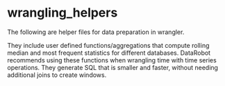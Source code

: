 # wrangling_helpers
The following are helper files for data preparation in wrangler.

They include user defined functions/aggregations that compute rolling median and most frequent statistics for different databases. 
DataRobot recommends using these functions when wrangling time with time series operations. 
They generate SQL that is smaller and faster, without needing additional joins to create windows.
